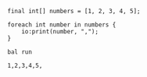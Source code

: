 ```ballerina
final int[] numbers = [1, 2, 3, 4, 5];

foreach int number in numbers {
    io:print(number, ",");
}
```
`bal run`

```plain
1,2,3,4,5,
```
